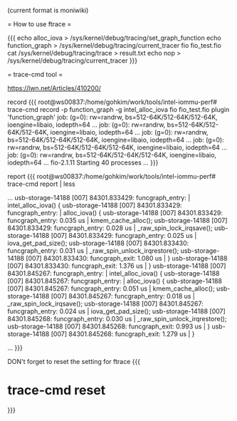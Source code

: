(current format is moniwiki)


= How to use ftrace =

{{{
echo alloc_iova > /sys/kernel/debug/tracing/set_graph_function
echo function_graph > /sys/kernel/debug/tracing/current_tracer
fio fio_test.fio
cat /sys/kernel/debug/tracing/trace > result.txt
echo nop > /sys/kernel/debug/tracing/current_tracer
}}}

= trace-cmd tool =

https://lwn.net/Articles/410200/

record
{{{
root@ws00837:/home/gohkim/work/tools/intel-iommu-perf# trace-cmd record -p function_graph -g intel_alloc_iova fio fio_test.fio
  plugin 'function_graph'
job: (g=0): rw=randrw, bs=512-64K/512-64K/512-64K, ioengine=libaio, iodepth=64
...
job: (g=0): rw=randrw, bs=512-64K/512-64K/512-64K, ioengine=libaio, iodepth=64
...
job: (g=0): rw=randrw, bs=512-64K/512-64K/512-64K, ioengine=libaio, iodepth=64
...
job: (g=0): rw=randrw, bs=512-64K/512-64K/512-64K, ioengine=libaio, iodepth=64
...
job: (g=0): rw=randrw, bs=512-64K/512-64K/512-64K, ioengine=libaio, iodepth=64
...
fio-2.1.11
Starting 40 processes
...
}}}

report
{{{
root@ws00837:/home/gohkim/work/tools/intel-iommu-perf# trace-cmd report | less

...
     usb-storage-14188 [007] 84301.833429: funcgraph_entry:                   |  intel_alloc_iova() {
     usb-storage-14188 [007] 84301.833429: funcgraph_entry:                   |    alloc_iova() {
     usb-storage-14188 [007] 84301.833429: funcgraph_entry:        0.035 us   |      kmem_cache_alloc();
     usb-storage-14188 [007] 84301.833429: funcgraph_entry:        0.028 us   |      _raw_spin_lock_irqsave();
     usb-storage-14188 [007] 84301.833429: funcgraph_entry:        0.025 us   |      iova_get_pad_size();
     usb-storage-14188 [007] 84301.833430: funcgraph_entry:        0.031 us   |      _raw_spin_unlock_irqrestore();
     usb-storage-14188 [007] 84301.833430: funcgraph_exit:         1.080 us   |    }
     usb-storage-14188 [007] 84301.833430: funcgraph_exit:         1.376 us   |  }
     usb-storage-14188 [007] 84301.845267: funcgraph_entry:                   |  intel_alloc_iova() {
     usb-storage-14188 [007] 84301.845267: funcgraph_entry:                   |    alloc_iova() {
     usb-storage-14188 [007] 84301.845267: funcgraph_entry:        0.051 us   |      kmem_cache_alloc();
     usb-storage-14188 [007] 84301.845267: funcgraph_entry:        0.018 us   |      _raw_spin_lock_irqsave();
     usb-storage-14188 [007] 84301.845267: funcgraph_entry:        0.024 us   |      iova_get_pad_size();
     usb-storage-14188 [007] 84301.845268: funcgraph_entry:        0.030 us   |      _raw_spin_unlock_irqrestore();
     usb-storage-14188 [007] 84301.845268: funcgraph_exit:         0.993 us   |    }
     usb-storage-14188 [007] 84301.845268: funcgraph_exit:         1.279 us   |  }

...
}}}


DON't forget to reset the setting for ftrace
{{{
# trace-cmd reset
}}}
